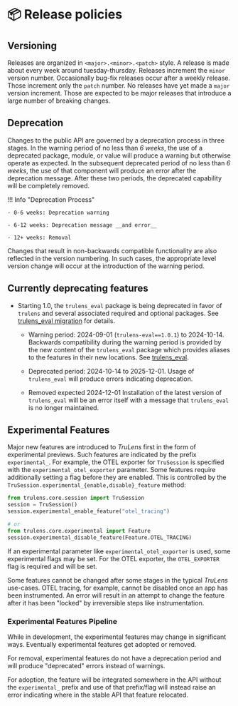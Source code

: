 # 📦 Release policies

## Versioning

Releases are organized in `<major>.<minor>.<patch>` style. A release is made
about every week around tuesday-thursday. Releases increment the `minor` version
number. Occasionally bug-fix releases occur after a weekly release. Those
increment only the `patch` number. No releases have yet made a `major` version
increment. Those are expected to be major releases that introduce a large number
of breaking changes.

## Deprecation

Changes to the public API are governed by a deprecation process in three stages.
In the warning period of no less than _6 weeks_, the use of a deprecated
package, module, or value will produce a warning but otherwise operate as
expected. In the subsequent deprecated period of no less than _6 weeks_, the
use of that component will produce an error after the deprecation message. After
these two periods, the deprecated capability will be completely removed.

!!! Info "Deprecation Process"

    - 0-6 weeks: Deprecation warning

    - 6-12 weeks: Deprecation message __and error__

    - 12+ weeks: Removal

Changes that result in non-backwards compatible functionality are also reflected
in the version numbering. In such cases, the appropriate level version change
will occur at the introduction of the warning period.

## Currently deprecating features

- Starting 1.0, the `trulens_eval` package is being deprecated in favor of
  `trulens` and several associated required and optional packages. See
  [trulens_eval migration](/component_guides/other/trulens_eval_migration/) for details.

    - Warning period: 2024-09-01 (`trulens-eval==1.0.1`) to 2024-10-14.
    Backwards compatibility during the warning period is provided by the new
    content of the `trulens_eval` package which provides aliases to the features
    in their new locations. See
    [trulens_eval](/reference/trulens_eval/index.md).

    - Deprecated period: 2024-10-14 to 2025-12-01. Usage of `trulens_eval` will
  	produce errors indicating deprecation.

    - Removed expected 2024-12-01 Installation of the latest version of
  	`trulens_eval` will be an error itself with a message that `trulens_eval` is
    no longer maintained.

## Experimental Features

Major new features are introduced to _TruLens_ first in the form of experimental
previews. Such features are indicated by the prefix `experimental_`. For
example, the OTEL exporter for `TruSession` is specified with the
`experimental_otel_exporter` parameter. Some features require additionally
setting a flag before they are enabled. This is controlled by the
`TruSession.experimental_{enable,disable}_feature` method:

```python
from trulens.core.session import TruSession
session = TruSession()
session.experimental_enable_feature("otel_tracing")

# or
from trulens.core.experimental import Feature
session.experimental_disable_feature(Feature.OTEL_TRACING)
```

If an experimental parameter like `experimental_otel_exporter` is used, some
experimental flags may be set. For the OTEL exporter, the `OTEL_EXPORTER` flag
is required and will be set.

Some features cannot be changed after some stages in the typical _TruLens_
use-cases. OTEL tracing, for example, cannot be disabled once an app has been
instrumented. An error will result in an attempt to change the feature after it
has been "locked" by irreversible steps like instrumentation.

### Experimental Features Pipeline

While in development, the experimental features may change in significant ways.
Eventually experimental features get adopted or removed.

For removal, experimental features do not have a deprecation period and will
produce "deprecated" errors instead of warnings.

For adoption, the feature will be integrated somewhere in the API without the
`experimental_` prefix and use of that prefix/flag will instead raise an error
indicating where in the stable API that feature relocated.
